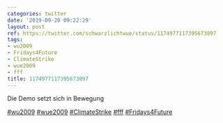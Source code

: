 ```yaml
---
categories: twitter
date: '2019-09-20 09:22:29'
layout: post
ref: https://twitter.com/schwarzlichtwue/status/1174977117395673097
tags:
- wu2009
- Fridays4Future
- ClimateStrike
- wue2009
- fff
title: 1174977117395673097
---
```

Die Demo setzt sich in Bewegung

[#wu2009](/t/wu2009) [#wue2009](/t/wue2009) [#ClimateStrike](/t/climatestrike) [#fff](/t/fff) [#Fridays4Future](/t/fridays4future) 